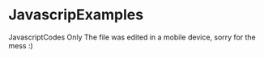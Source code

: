# JavascripExamples
JavascriptCodes Only
The file was edited in a mobile device, sorry for the mess :)
